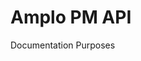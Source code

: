 # Amplo PM API
 Documentation Purposes
[](https://amplo.ch/wp-content/uploads/2020/07/28july-normal-1.png)
